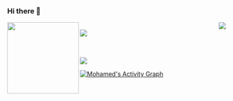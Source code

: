 ### Hi there 👋

<div>
  <a href="https://github.com/anuraghazra/github-readme-stats">
    <img align="right" src="https://github-readme-stats.vercel.app/api/top-langs/?username=mohamedSabry0&layout=compact&langs_count=6"/>
  </a>
  
  <a href="https://github.com/anuraghazra/github-readme-stats">
    <img align="left" src="https://github-readme-stats.vercel.app/api?username=mohamedSabry0&show_icons=true&theme=swift&include_all_commits=true" height="165"/>
  </a>
  
  </br>
  <a href="https://github.com/ryo-ma/github-profile-trophy">  
    <img align="center" src="https://github-profile-trophy.vercel.app/?username=mohamedSabry0&margin-w=90&title=-MultiLanguage,AllSuperRank,LongTimeUser,Organizations,Stars,Commits,Followers,Issues,PullRequest,Repositories" />
  </a>
 
  </br></br>
  <a href="https://visitcount.itsvg.in">
    <img src="https://visitcount.itsvg.in/api?id=mohamedSabry0&label=Profile%20Views&color=1&icon=2&pretty=true" />
  </a>
  
  <a href="https://github.com/ashutosh00710/github-readme-activity-graph">
    <img alt="Mohamed's Activity Graph" src="https://github-readme-activity-graph.vercel.app/graph/?username=mohamedSabry0&bg_color=fff&point=30a14e&line=9be9a8&color=000&hide_title=true"/>
  </a>
</div>

